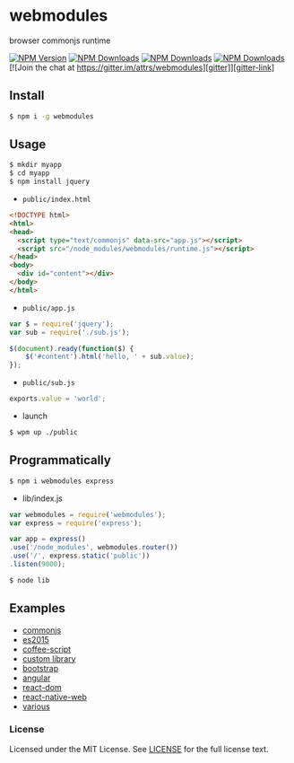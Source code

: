 # webmodules

browser commonjs runtime

[![NPM Version][npm-version]][npm-url] [![NPM Downloads][npm-total]][npm-url] [![NPM Downloads][npm-month]][npm-url] [![NPM Downloads][license]][npm-url] [![Join the chat at https://gitter.im/attrs/webmodules][gitter]][gitter-link]

[npm-version]: https://img.shields.io/npm/v/webmodules.svg?style=flat
[npm-url]: https://npmjs.org/package/webmodules
[npm-total]: https://img.shields.io/npm/dt/webmodules.svg?style=flat
[npm-month]: https://img.shields.io/npm/dm/webmodules.svg?style=flat
[license]: https://img.shields.io/npm/l/webmodules.svg?style=flat
[gitter]: https://badges.gitter.im/attrs/webmodules.svg
[gitter-link]: https://gitter.im/attrs/webmodules?utm_source=badge&utm_medium=badge&utm_campaign=pr-badge&utm_content=badge

## Install
```sh
$ npm i -g webmodules
```

## Usage
```sh
$ mkdir myapp
$ cd myapp
$ npm install jquery
```

- `public/index.html`

```html
<!DOCTYPE html>
<html>
<head>
  <script type="text/commonjs" data-src="app.js"></script>
  <script src="/node_modules/webmodules/runtime.js"></script>
</head>
<body>
  <div id="content"></div>
</body>
</html>
```

- `public/app.js`

```javascript
var $ = require('jquery');
var sub = require('./sub.js');

$(document).ready(function($) {
    $('#content').html('hello, ' + sub.value);
});
```

- `public/sub.js`

```javascript
exports.value = 'world';
```

- launch

```sh
$ wpm up ./public
```

## Programmatically

```sh
$ npm i webmodules express
```

- lib/index.js

```javascript
var webmodules = require('webmodules');
var express = require('express');

var app = express()
.use('/node_modules', webmodules.router())
.use('/', express.static('public'))
.listen(9000);
```

```sh
$ node lib
```

## Examples
- [commonjs](./examples/commonjs)
- [es2015](./examples/es2015)
- [coffee-script](./examples/coffee-script)
- [custom library](./examples/custom-libs)
- [bootstrap](./examples/bootstrap)
- [angular](./examples/angular)
- [react-dom](./examples/react-dom)
- [react-native-web](./examples/react-native-web)
- [various](./examples/various)


### License
Licensed under the MIT License.
See [LICENSE](./LICENSE) for the full license text.
